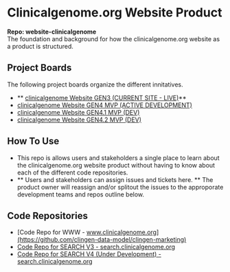 # Clinicalgenome.org Website Product
**Repo: website-clinicalgenome**  
The foundation and background for how the clinicalgenome.org website as a product is structured.

## Project Boards
The following project boards organize the different innitatives. 
- ** [clinicalgenome Website GEN3 (CURRENT SITE - LIVE)](https://github.com/orgs/clingen-data-model/projects/6)** 
- [clinicalgenome Website GEN4 MVP (ACTIVE DEVELOPMENT)](https://github.com/orgs/clingen-data-model/projects/7) 
- [clinicalgenome Website GEN4.1 MVP (DEV)](https://github.com/orgs/clingen-data-model/projects/8) 
- [clinicalgenome Website GEN4.2 MVP (DEV)](https://github.com/orgs/clingen-data-model/projects/9) 


## How To Use
- This repo is allows users and stakeholders a single place to learn about the clinicalgenome.org website product without having to know about each of the different code repositories.
- ** Users and stakeholders can assign issues and tickets here. **  The product owner will reassign and/or splitout the issues to the approporate development teams and repos outline below.


## Code Repositories
- [Code Repo for WWW - www.clinicalgenome.org](https://github.com/clingen-data-model/clingen-marketing) 
- [Code Repo for SEARCH V3 - search.clinicalgenome.org](https://github.com/clingen-data-model/clingen-knowledge)   
- [Code Repo for SEARCH V4 (Under Development) - search.clinicalgenome.org](https://github.com/clingen-data-model/website-clinicalgenome-search)  


